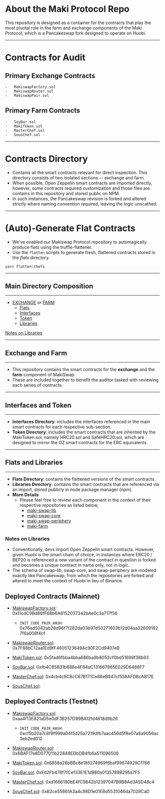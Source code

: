 # About the Maki Protocol Repo
This repository is designed as a container for the contracts that play the most pivotal role in the farm and exchange components of the Maki Protocol, which is a Pancakeswap fork designed to operate on Huobi.
___
# Contracts for Audit
## Primary Exchange Contracts
    -   MakiswapFactory.sol
    -   MakiswapRouter.sol
    -   MakiswapPair.sol

## Primary Farm Contracts
    -   SoyBar.sol
    -   MakiToken.sol
    -   MasterChef.sol
    -   SousChef.sol
___
# Contracts Directory
-   Contains all the smart contracts relevant for direct inspection. This directory consists of two isolated sections -- exchange and farm. 
-   When possible, Open Zeppelin smart contracts are imported directly, however, some contracts required customization and those files are contains in this repository and stored public on NPM. 
-   In such instances, the Pancakeswap revision is forked and altered *strictly* where naming convention required, leaving the logic unscathed.

___
# (Auto)-Generate Flat Contracts
- We've enabled our Makiswap Protocol repository to automagically produce flats using the truffle-flattener.
- Use the `flatten` scripts to generate fresh, flattened contracts stored in the *flats* directory. 

```
yarn flatten:chefs 
```
___
## Main Directory Composition
___
-   [EXCHANGE](#exchange-and-farm) or [FARM](#exchange-and-farm)
    -   [Flats](#flats-and-libraries)
    -   [Interfaces](#interfaces-and-token)
    -   [Token](#interfaces-and-token)
    -   [Libraries](#flats-and-libraries)


[Notes on Libraries](#notes-on-libraries)

___
## Exchange and Farm
___
- This repository contains the smart contracts for the **exchange** and the **farm** component of MakiSwap. 
- These are included together to benefit the auditor tasked with reviewing each series of contracts.
___
## Interfaces and Token
___

- **Interfaces Directory**: includes the interfaces referenced in the main smart contracts for each respective sub-section.
- **Token Directory**: includes the smart contracts that are inherited by the MakiToken.sol, namely HRC20.sol and SafeHRC20.sol, which are designed to mirror the OZ smart contracts for the ERC equivalents.
___
## Flats and Libraries
___
- **Flats Directory**: contains the flattened versions of the smart contracts.
- **Libraries Directory**: contains the smart contracts that are referenced via an import, stored publicly in node package manager (npm).
- **More Details** 
    -   Please feel free to review each component in the context of their respective repositories as listed below,
        -   [maki-swap-lib](https://github.com/makiswap-protocol/maki-swap-lib)
        -   [maki-swap-core](https://github.com/makiswap-protocol/maki-swap-core)
        -   [maki-swap-periphery](https://github.com/makiswap-protocol/maki-swap-periphery)
        -   [maki-farm](https://github.com/makiswap-protocol/maki-farm)

### Notes on Libraries
- Conventionally, devs import Open Zeppelin smart contracts. However, given Huobi is the smart chain of choice, in instances where ERC20 / BEP20 is referenced a new variant of the contract in question is forked and becomes a unique contract in name only, not in logic.
- The schema of swap-lib, swap-core, and swap-periphery are modeled exactly like Pancakeswap, from which the repositories are forked and altered to meet the context of Huobi in lieu of Binance.

## Deployed Contracts (Mainnet)
- [MakiswapFactory.sol](https://hecoinfo.com/address/0x11cdC9Bd86fF68b6A6152037342bAe0c3a717f56#code): 0x11cdC9Bd86fF68b6A6152037342bAe0c3a717f56
    - `INIT_CODE_PAIR_HASH`: 0x76ad5042ab28d96f7f282da03b97d50271603b12d04aa326091827f6a008f4cf 
- [MakiswapRouter.sol](https://hecoinfo.com/address/0x7F88bC12aa1Ed9fF4605123649Ac90F2Cd9407eB#code): 0x7F88bC12aa1Ed9fF4605123649Ac90F2Cd9407eB

- [MakiToken.sol](https://hecoinfo.com/address/0x5fad6fbba4bba686ba9b8052cf0bd51699f38b93#code): 0x5fad6fbba4bba686ba9b8052cf0bd51699f38b93
- [SoyBar.sol](https://hecoinfo.com/address/0xfb4C85B31b888e4F84aC131667865E029D6486F7#code): 0xfb4C85B31b888e4F84aC131667865E029D6486F7
- [MasterChef.sol](https://hecoinfo.com/address/0x4cb4c9C8cC67B171Ce86eB947cf558AFDBcAB17E#code): 0x4cb4c9C8cC67B171Ce86eB947cf558AFDBcAB17E
- [SousChef.sol](https://hecoinfo.com/address/#code): 


## Deployed Contracts (Testnet)
- [MakiswapFactory.sol](https://testnet.hecoinfo.com/address/0xaa4f13E821aD5e0dF3B257D99BA12fd4618d9b26#code): 0xaa4f13E821aD5e0dF3B257D99BA12fd4618d9b26
    - `INIT_CODE_PAIR_HASH`: 0xcf5b20a7c8f9f999a04f5d25a7219dfb7aac456d5f8e07a8a9056ac3eb2ed012
- [MakiswapRouter.sol](https://testnet.hecoinfo.com/address/0x6BAF17e8D077011b22848EDbDB4fb6a511096508#code): 0x6BAF17e8D077011b22848EDbDB4fb6a511096508

- [MakiToken.sol](https://testnet.hecoinfo.com/address/0x6858a26bBBc8e185274969f6baf99674929Cf766#code): 0x6858a26bBBc8e185274969f6baf99674929Cf766
- [SoyBar.sol](https://testnet.hecoinfo.com/address/0xEd2Fb478f7fCef33E1E1d980a0135789B295a7F5#code): 0xEd2Fb478f7fCef33E1E1d980a0135789B295a7F5
- [MasterChef.sol](https://testnet.hecoinfo.com/address/0xd1666190bE4fC9842b12397047B9B8Ad3A5D48c4#code): 0xd1666190bE4fC9842b12397047B9B8Ad3A5D48c4
- [SousChef.sol](https://testnet.hecoinfo.com/address/0xB2ce55661A3a4c98D1e01EBd5531046da7029CaD#code): 0xB2ce55661A3a4c98D1e01EBd5531046da7029CaD
